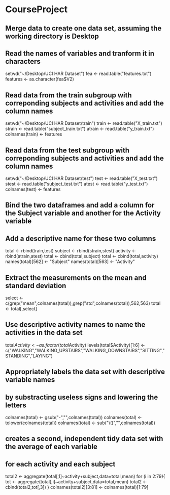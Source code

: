 CourseProject
=============
## Merge data to create one data set, assuming the working directory is Desktop
## Read the names of variables and tranform it in characters
setwd("~/Desktop/UCI HAR Dataset")
fea <- read.table("features.txt")
features <- as.character(fea$V2)
## Read data from the train subgroup with correponding subjects and activities and add the column names
setwd("~/Desktop/UCI HAR Dataset/train")
train <- read.table("X_train.txt")
strain <- read.table("subject_train.txt")
atrain <- read.table("y_train.txt")
colnames(train) <- features
## Read data from the test subgroup with correponding subjects and activities and add the column names
setwd("~/Desktop/UCI HAR Dataset/test")
test <- read.table("X_test.txt")
stest <- read.table("subject_test.txt")
atest <- read.table("y_test.txt")
colnames(test) <- features
## Bind the two dataframes and add a column for the Subject variable and another for the Activity variable
## Add a descriptive name for these two columns
total <- rbind(train,test)
subject <- rbind(strain,stest)
activity <- rbind(atrain,atest)
total <- cbind(total,subject)
total <- cbind(total,activity)
names(total)[562] <- "Subject"
names(total)[563] <- "Activity"
## Extract the measurements on the mean and standard deviation 
select <- c(grep("mean",colnames(total)),grep("std",colnames(total)),562,563)
total <- total[,select]
## Use descriptive activity names to name the activities in the data set
total$Activity <- as.factor(total$Activity)
levels(total$Activity)[1:6] <- c("WALKING","WALKING_UPSTAIRS","WALKING_DOWNSTAIRS","SITTING","STANDING","LAYING")
## Appropriately labels the data set with descriptive variable names
## by substracting useless signs and lowering the letters
colnames(total) <- gsub("-","",colnames(total))
colnames(total) <- tolower(colnames(total))
colnames(total) <- sub("\\()","",colnames(total))
## creates a second, independent tidy data set with the average of each variable 
## for each activity and each subject
total2 <- aggregate(total[,1]~activity+subject,data=total,mean)
for (i in 2:79){
  tot <- aggregate(total[,i]~activity+subject,data=total,mean)
  total2 <- cbind(total2,tot[,3])
}
colnames(total2)[3:81] <- colnames(total)[1:79]
